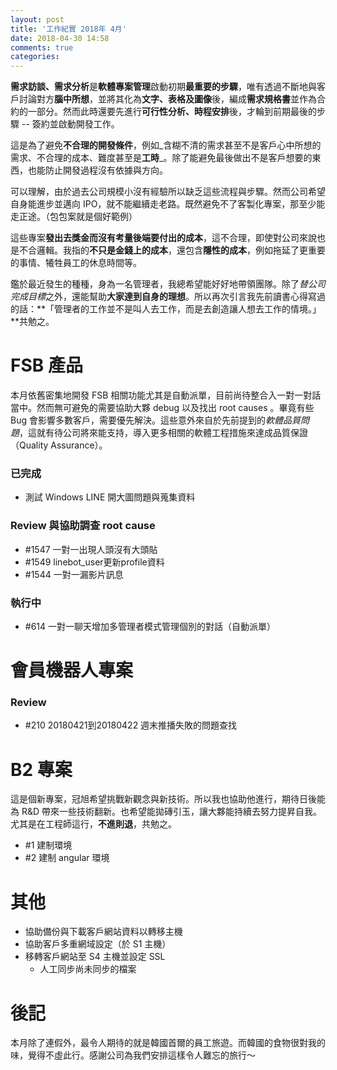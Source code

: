 ```yaml
---
layout: post
title: '工作紀實 2018年 4月'
date: 2018-04-30 14:58
comments: true
categories: 
---
```

**需求訪談、需求分析**是**軟體專案管理**啟動初期**最重要的步驟**，唯有透過不斷地與客戶討論對方**腦中所想**，並將其化為**文字、表格及圖像**後，編成**需求規格書**並作為合約的一部分。然而此時還要先進行**可行性分析、時程安排**後，才輪到前期最後的步驟 -- 簽約並啟動開發工作。

這是為了避免**不合理的開發條件**，例如_含糊不清的需求甚至不是客戶心中所想的需求、不合理的成本、難度甚至是**工時**_。除了能避免最後做出不是客戶想要的東西，也能防止開發過程沒有依據與方向。

可以理解，由於過去公司規模小沒有經驗所以缺乏這些流程與步驟。然而公司希望自身能進步並邁向 IPO，就不能繼續走老路。既然避免不了客製化專案，那至少能走正途。（包包案就是個好範例）

這些專案**發出去獎金而沒有考量後端要付出的成本**，這不合理，即使對公司來說也是不合邏輯。我指的**不只是金錢上的成本**，還包含**隱性的成本**，例如拖延了更重要的事情、犧牲員工的休息時間等。

鑑於最近發生的種種，身為一名管理者，我總希望能好好地帶領團隊。除了*替公司完成目標*之外，還能幫助**大家達到自身的理想**。所以再次引言我先前讀書心得寫過的話：**「管理者的工作並不是叫人去工作，而是去創造讓人想去工作的情境。」**共勉之。

# FSB 產品

本月依舊密集地開發 FSB 相關功能尤其是自動派單，目前尚待整合入一對一對話當中。然而無可避免的需要協助大夥 debug 以及找出 root causes 。畢竟有些 Bug 會影響多數客戶，需要優先解決。這些意外來自於先前提到的*軟體品質問題*，這就有待公司將來能支持，導入更多相關的軟體工程措施來達成品質保證（Quality Assurance）。

### 已完成

* 測試 Windows LINE 開大圖問題與蒐集資料

### Review 與協助調查 root cause

* #1547 一對一出現人頭沒有大頭貼
* #1549 linebot_user更新profile資料
* #1544 一對一漏影片訊息

### 執行中

* #614 一對一聊天增加多管理者模式管理個別的對話（自動派單）

# 會員機器人專案

### Review

* #210 20180421到20180422 週末推播失敗的問題查找

# B2 專案

這是個新專案，冠旭希望挑戰新觀念與新技術。所以我也協助他進行，期待日後能為 R&D 帶來一些技術翻新。也希望能拋磚引玉，讓大夥能持續去努力提昇自我。尤其是在工程師這行，**不進則退**，共勉之。

* #1 建制環境
* #2 建制 angular 環境

# 其他

* 協助備份與下載客戶網站資料以轉移主機
* 協助客戶多重網域設定（於 S1 主機）
* 移轉客戶網站至 S4 主機並設定 SSL
    + 人工同步尚未同步的檔案

# 後記

本月除了連假外，最令人期待的就是韓國首爾的員工旅遊。而韓國的食物很對我的味，覺得不虛此行。感謝公司為我們安排這樣令人難忘的旅行～
